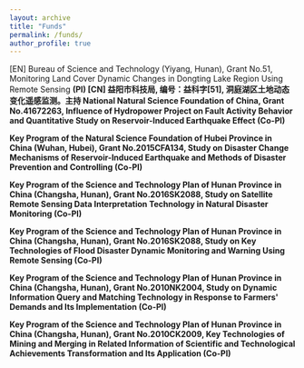 ```yaml
---
layout: archive
title: "Funds"
permalink: /funds/
author_profile: true
---
```


[EN] Bureau of Science and Technology (Yiyang, Hunan), Grant No.51, Monitoring Land Cover Dynamic Changes in Dongting Lake Region Using Remote Sensing <b>(<b>PI</b>)
[CN] 益阳市科技局, 编号：益科字[51], 洞庭湖区土地动态变化遥感监测。<b>主持</b>
National Natural Science Foundation of China, Grant No.41672263, Influence of Hydropower Project on Fault Activity Behavior and Quantitative Study on Reservoir-Induced Earthquake Effect (Co-PI)

Key Program of the Natural Science Foundation of Hubei Province in China (Wuhan, Hubei), Grant No.2015CFA134, Study on Disaster Change Mechanisms of Reservoir-Induced Earthquake and Methods of Disaster Prevention and Controlling (Co-PI)

Key Program of the Science and Technology Plan of Hunan Province in China (Changsha, Hunan), Grant No.2016SK2088, Study on Satellite Remote Sensing Data Interpretation Technology in Natural Disaster Monitoring (Co-PI)

Key Program of the Science and Technology Plan of Hunan Province in China (Changsha, Hunan), Grant No.2016SK2088, Study on Key Technologies of Flood Disaster Dynamic Monitoring and Warning Using Remote Sensing (Co-PI)

Key Program of the Science and Technology Plan of Hunan Province in China (Changsha, Hunan), Grant No.2010NK2004, Study on Dynamic Information Query and Matching Technology in Response to Farmers' Demands and Its Implementation (Co-PI)

Key Program of the Science and Technology Plan of Hunan Province in China (Changsha, Hunan), Grant No.2010CK2009, Key Technologies of Mining and Merging in Related Information of Scientific and Technological Achievements Transformation and Its Application (Co-PI)
